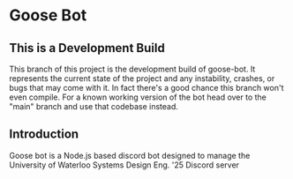 # Goose Bot

## This is a Development Build
This branch of this project is the development build of goose-bot. It represents the current state of the project and any instability, crashes, or bugs that may come with it. In fact there's a good chance this branch won't even compile. For a known working version of the bot head over to the "main" branch and use that codebase instead.

## Introduction
Goose bot is a Node.js based discord bot designed to manage the University of Waterloo Systems Design Eng. '25 Discord server
